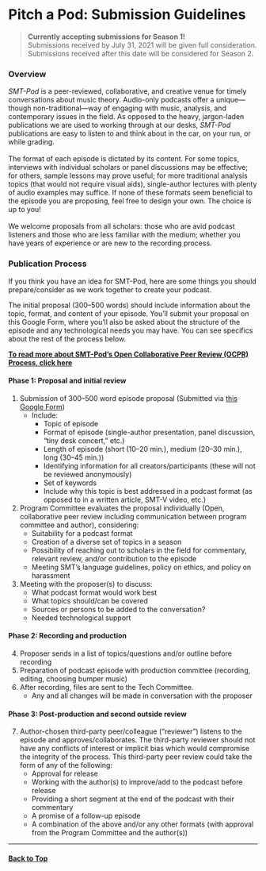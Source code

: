 <div class="hero-image" style="background-image: url('../images/pexels-tommy-lopez-765139.jpg');" alt="Computer screen foregrounded by microphone. Credit: Photo by Tommy Lopez">
  <div class="hero-text">
    <h1>Pitch a Pod: Submission Guidelines</h1>
  </div>
</div>

>**Currently accepting submissions for Season 1!**\
>Submissions received by July 31, 2021 will be given full consideration.\
>Submissions received after this date will be considered for Season 2.

### Overview

_SMT-Pod_ is a peer-reviewed, collaborative, and creative venue for timely conversations about music theory. Audio-only podcasts offer a unique—though non-traditional—way of engaging with music, analysis, and contemporary issues in the field. As opposed to the heavy, jargon-laden publications we are used to working through at our desks, _SMT-Pod_ publications are easy to listen to and think about in the car, on your run, or while grading.\
\
The format of each episode is dictated by its content. For some topics, interviews with individual scholars or panel discussions may be effective; for others, sample lessons may prove useful; for more traditional analysis topics (that would not require visual aids), single-author lectures with plenty of audio examples may suffice. If none of these formats seem beneficial to the episode you are proposing, feel free to design your own. The choice is up to you!\
\
We welcome proposals from all scholars: those who are avid podcast listeners and those who are less familiar with the medium; whether you have years of experience or are new to the recording process.

### Publication Process
If you think you have an idea for SMT-Pod, here are some things you should prepare/consider as we work together to create your podcast.

The initial proposal (300–500 words) should include information about the topic, format, and content of your episode. You’ll submit your proposal on this Google Form, where you’ll also be asked about the structure of the episode and any technological needs you may have. You can see specifics about the rest of the process below.

**[To read more about SMT-Pod’s Open Collaborative Peer Review (OCPR) Process, click here](OCPR.md)**

#### Phase 1: Proposal and initial review
1. Submission of 300–500 word episode proposal (Submitted via <a href="https://docs.google.com/forms/d/e/1FAIpQLSfZwVoKnYBTsNdtj-e9y6pQkQm5E8pfEntkj15s5BZWai7Kjw/viewform" Target="_blank">this Google Form</a>)
   * Include:  
     - Topic of episode
     - Format of episode (single-author presentation, panel discussion, “tiny desk concert,” etc.)
     - Length of episode (short (10–20 min.), medium (20–30 min.), long (30–45 min.))
     - Identifying information for all creators/participants (these will not be reviewed anonymously)
     - Set of keywords
     - Include why this topic is best addressed in a podcast format (as opposed to in a written article, SMT-V video, etc.)
2. Program Committee evaluates the proposal individually (Open, collaborative peer review including communication between program committee and author), considering:
   * Suitability for a podcast format
   * Creation of a diverse set of topics in a season
   * Possibility of reaching out to scholars in the field for commentary, relevant review, and/or contribution to the episode
   * Meeting SMT’s language guidelines, policy on ethics, and policy on harassment 
3. Meeting with the proposer(s) to discuss:
   * What podcast format would work best
   * What topics should/can be covered
   * Sources or persons to be added to the conversation?
   * Needed technological support

#### Phase 2: Recording and production
4. Proposer sends in a list of topics/questions and/or outline before recording 
5. Preparation of podcast episode with production committee (recording, editing, choosing bumper music)
6. After recording, files are sent to the Tech Committee.
   * Any and all changes will be made in conversation with the proposer

#### Phase 3: Post-production and second outside review
7. Author-chosen third-party peer/colleague (“reviewer”) listens to the episode and approves/collaborates. The third-party reviewer should not have any conflicts of interest or implicit bias which would compromise the integrity of the process. This third-party peer review could take the form of any of the following:
   * Approval for release
   * Working with the author(s) to improve/add to the podcast before release
   * Providing a short segment at the end of the podcast with their commentary
   * A promise of a follow-up episode
   * A combination of the above and/or any other formats (with approval from the Program Committee and the author(s))

<hr>
<h4><a href="#top">Back to Top</a></h4>
